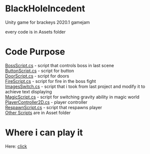 # BlackHoleIncedent
Unity game for brackeys 2020.1 gamejam

every code is in Assets folder

# Code Purpose

<a href="https://github.com/AlexTuh/BlackHoleIncedent/blob/master/Assets/BossScript.cs">BossScript.cs</a> - script that controls boss in last scene
<br>
<a href="https://github.com/AlexTuh/BlackHoleIncedent/blob/master/Assets/ButtonScript.cs">ButtonScript.cs</a> - script for button
<br>
<a href="https://github.com/AlexTuh/BlackHoleIncedent/blob/master/Assets/DoorScript.cs">DoorScript.cs</a> - script for doors
<br>
<a href="https://github.com/AlexTuh/BlackHoleIncedent/blob/master/Assets/FireScript.cs">FireScript.cs</a> - script for fire in the boss fight
<br>
<a href="https://github.com/AlexTuh/BlackHoleIncedent/blob/master/Assets/ImagesSwitch.cs">ImagesSwitch.cs</a> - script that i took from last project and modify it to achieve text displaying
<br>
<a href="https://github.com/AlexTuh/BlackHoleIncedent/blob/master/Assets/MagicScript.cs">MagicScript.cs</a> - script for switching gravity ability in magic world
<br>
<a href="https://github.com/AlexTuh/BlackHoleIncedent/blob/master/Assets/PlayerController2D.cs">PlayerController2D.cs</a> - player controller
<br>
<a href="https://github.com/AlexTuh/BlackHoleIncedent/blob/master/Assets/RespawnScript.cs">RespawnScript.cs</a> - script that respawns player
<br>
<a href="https://github.com/AlexTuh/BlackHoleIncedent/tree/master/Assets">Other Scripts</a> are in Asset folder
<br>
# Where i can play it
Here: <a href="https://alextuh.itch.io/black-hole-incident">click</a>
